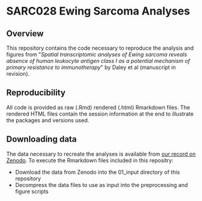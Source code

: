 # SARC028 Ewing Sarcoma Analyses
## Overview
This repository contains the code necessary to reproduce the analysis and figures from "*Spatial transcriptomic analyses of Ewing sarcoma reveals absence of human leukocyte antigen class I as a potential mechanism of primary resistance to immunotherapy*" by Daley et al (manuscript in revision).
## Reproducibility
All code is provided as raw (.Rmd) rendered (.html) Rmarkdown files. The rendered HTML files contain the session information at the end to illustrate the packages and versions used. 
## Downloading data
The data necessary to recreate the analyses is available from [our record on Zenodo](https://zenodo.org/records/14982967). To execute the Rmarkdown files included in this repositry:
- Download the data from Zenodo into the 01_input directory of this repository
- Decompress the data files to use as input into the preprocessing and figure scripts
